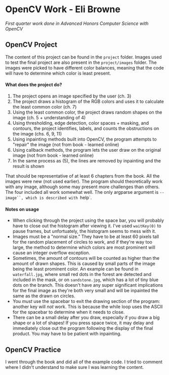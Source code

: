 # OpenCV Work - Eli Browne
*First quarter work done in Advanced Honors Computer Science with OpenCV*

## OpenCV Project 

The content of this project can be found in the `project` folder. Images used to test the final project are also present in the `project/images` folder. The images were picked to have different color balances, meaning that the code will have to determine which color is least present.

#### What does the project do? 
1. The project opens an image specified by the user (ch. 3)
2. The project draws a histogram of the RGB colors and uses it to calculate the least common color (ch. 7)
3. Using the least common color, the project draws random shapes on the image (ch. 5 + understanding of 4)
4. Using thresholding, edge detection, color spaces + masking, and contours, the project identifies, labels, and counts the obstructions on the image (chs. 6, 9, 11)
5. Using inpainting methods built into OpenCV, the program attempts to "repair" the image (not from book - learned online)
6. Using callback methods, the program lets the user draw on the original image (not from book - learned online)
7. In the same process as (5), the lines are removed by inpainting and the result is shown

That should be representative of at least 6 chapters from the book. All the images were new (not used earlier). The program should theoretically work with any image, although some may present more challenges than others. The four included all work somewhat well. The only argparse argument is `--image``, which is described with `help`.

#### Notes on usage

 - When clicking through the project using the space bar, you will probably have to close out the histogram after viewing it. I've used `waitKey(0)` to pause frames, but unfortuately, the histogram seems to mess with it.
 - Images must be a "normal size." They have to be at least 60 pixels tall for the random placement of circles to work, and if they're way too large, the method to determine which colors are most prominent will cause an integer overflow exception.
 - Sometimes, the amount of contours will be counted as higher than the amount of drawn shapes. This is caused by small parts of the image being the least prominent color. An example can be found in `waterfall.jpg`, where small red dots in the forest are detected and included in the mask, or on `sandstone.jpg`, which has a lot of tiny blue dots on the branch. This doesn't have any super significant implications for the final image as they're both very small and will be inpainted the same as the drawn on circles. 
 - You *must* use the spacebar to exit the drawing section of the program: another key will *not* work. This is because the while loop uses the ASCII for the spacebar to determine when it needs to close. 
 - There can be a small delay after you draw, especially if you draw a big shape or a lot of shapes! If you press space twice, it may delay and immediately close out the program following the display of the final product. You may have to be patient with inpainting.

## OpenCV Practice

I went through the book and did all of the example code. I tried to comment where I didn't understand to make sure I was learning the content.